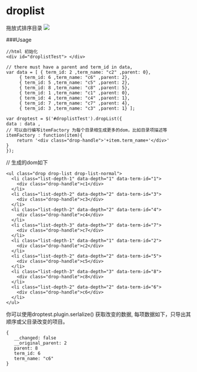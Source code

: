 # droplist
拖放式排序目录
![](http://fh-static-image.oss-cn-hangzhou.aliyuncs.com/marque%2FScreen%20Shot%202016-02-19%20at%2012.21.54%20PM.png)

###Usage
    
    //html 初始化
    <div id="droplistTest"> </div>
    
    // there must have a parent and term_id in data, 
    var data = [ { term_id: 2 ,term_name: "c2" ,parent: 0}, 
		 { term_id: 6 ,term_name: "c6" ,parent: 2},
		 { term_id: 5 ,term_name: "c5" ,parent: 2},
		 { term_id: 8 ,term_name: "c8" ,parent: 5},
		 { term_id: 1 ,term_name: "c1" ,parent: 0},
		 { term_id: 4 ,term_name: "c4" ,parent: 1},
		 { term_id: 7 ,term_name: "c7" ,parent: 4},
		 { term_id: 3 ,term_name: "c3" ,parent: 1} ];
		
    var droptest = $('#droplistTest').dropList({
	data : data ,
	// 可以自行编写itemFactory 为每个目录相生成更多的dom，比如目录项描述等
	itemFactory : function(item){
	    return '<div class="drop-handle">'+item.term_name+'</div>'
	}
    });
		
   // 生成的dom如下
   
    <ul class="drop drop-list drop-list-normal">
      <li class="list-depth-1" data-depth="1" data-term-id="1">
        <div class="drop-handle">c1</div>
      </li>
      <li class="list-depth-2" data-depth="2" data-term-id="3">
        <div class="drop-handle">c3</div>
      </li>
      <li class="list-depth-2" data-depth="2" data-term-id="4">
        <div class="drop-handle">c4</div>
      </li>
      <li class="list-depth-3" data-depth="3" data-term-id="7">
        <div class="drop-handle">c7</div>
      </li>
      <li class="list-depth-1" data-depth="1" data-term-id="2">
        <div class="drop-handle">c2</div>
      </li>
      <li class="list-depth-2" data-depth="2" data-term-id="5">
        <div class="drop-handle">c5</div>
      </li>
      <li class="list-depth-3" data-depth="3" data-term-id="8">
        <div class="drop-handle">c8</div>
      </li>
      <li class="list-depth-2" data-depth="2" data-term-id="6">
        <div class="drop-handle">c6</div>
      </li>
    </ul>

你可以使用droptest.plugin.serlalize() 获取改变的数据, 每项数据如下，只导出其顺序或父目录改变的项目。
    
    { 
       __changed: false
       __original_parent: 2
       parent: 8
       term_id: 6 
       term_name: "c6"
    }
